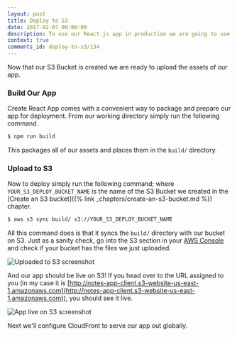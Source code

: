 ```yaml
---
layout: post
title: Deploy to S3
date: 2017-02-07 00:00:00
description: To use our React.js app in production we are going to use Create React App’s build command to create a production build of our app. And to upload our React.js app to an S3 Bucket on AWS, we are going to use the AWS CLI s3 sync command. 
context: true
comments_id: deploy-to-s3/134
---
```


Now that our S3 Bucket is created we are ready to upload the assets of our app.

### Build Our App

Create React App comes with a convenient way to package and prepare our app for deployment. From our working directory simply run the following command.

``` bash
$ npm run build
```

This packages all of our assets and places them in the `build/` directory.

### Upload to S3

Now to deploy simply run the following command; where `YOUR_S3_DEPLOY_BUCKET_NAME` is the name of the S3 Bucket we created in the [Create an S3 bucket]({% link _chapters/create-an-s3-bucket.md %}) chapter.

``` bash
$ aws s3 sync build/ s3://YOUR_S3_DEPLOY_BUCKET_NAME
```

All this command does is that it syncs the `build/` directory with our bucket on S3. Just as a sanity check, go into the S3 section in your [AWS Console](https://console.aws.amazon.com/console/home) and check if your bucket has the files we just uploaded.

![Uploaded to S3 screenshot](/assets/uploaded-to-s3.png)

And our app should be live on S3! If you head over to the URL assigned to you (in my case it is [http://notes-app-client.s3-website-us-east-1.amazonaws.com](http://notes-app-client.s3-website-us-east-1.amazonaws.com)), you should see it live.

![App live on S3 screenshot](/assets/app-live-on-s3.png)

Next we'll configure CloudFront to serve our app out globally.
